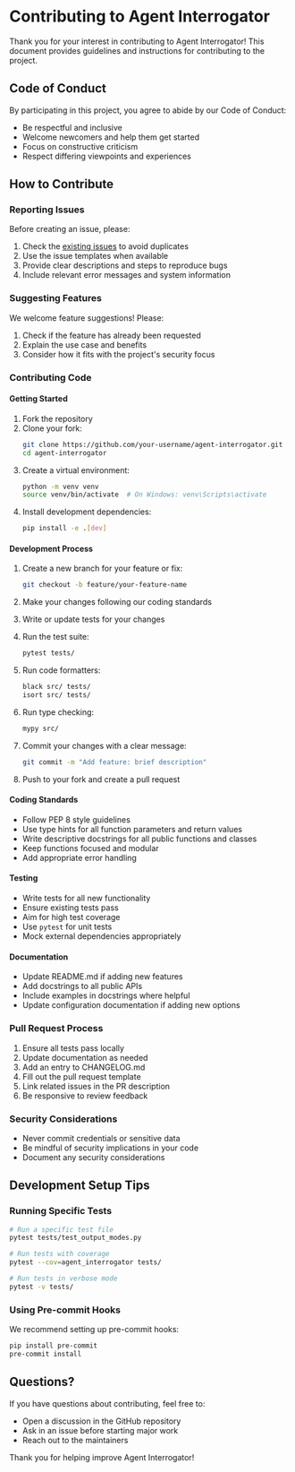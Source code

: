 # Contributing to Agent Interrogator

Thank you for your interest in contributing to Agent Interrogator! This document provides guidelines and instructions for contributing to the project.

## Code of Conduct

By participating in this project, you agree to abide by our Code of Conduct:

- Be respectful and inclusive
- Welcome newcomers and help them get started
- Focus on constructive criticism
- Respect differing viewpoints and experiences

## How to Contribute

### Reporting Issues

Before creating an issue, please:
1. Check the [existing issues](https://github.com/qwordsmith/agent-interrogator/issues) to avoid duplicates
2. Use the issue templates when available
3. Provide clear descriptions and steps to reproduce bugs
4. Include relevant error messages and system information

### Suggesting Features

We welcome feature suggestions! Please:
1. Check if the feature has already been requested
2. Explain the use case and benefits
3. Consider how it fits with the project's security focus

### Contributing Code

#### Getting Started

1. Fork the repository
2. Clone your fork:
   ```bash
   git clone https://github.com/your-username/agent-interrogator.git
   cd agent-interrogator
   ```
3. Create a virtual environment:
   ```bash
   python -m venv venv
   source venv/bin/activate  # On Windows: venv\Scripts\activate
   ```
4. Install development dependencies:
   ```bash
   pip install -e .[dev]
   ```

#### Development Process

1. Create a new branch for your feature or fix:
   ```bash
   git checkout -b feature/your-feature-name
   ```

2. Make your changes following our coding standards

3. Write or update tests for your changes

4. Run the test suite:
   ```bash
   pytest tests/
   ```

5. Run code formatters:
   ```bash
   black src/ tests/
   isort src/ tests/
   ```

6. Run type checking:
   ```bash
   mypy src/
   ```

7. Commit your changes with a clear message:
   ```bash
   git commit -m "Add feature: brief description"
   ```

8. Push to your fork and create a pull request

#### Coding Standards

- Follow PEP 8 style guidelines
- Use type hints for all function parameters and return values
- Write descriptive docstrings for all public functions and classes
- Keep functions focused and modular
- Add appropriate error handling

#### Testing

- Write tests for all new functionality
- Ensure existing tests pass
- Aim for high test coverage
- Use `pytest` for unit tests
- Mock external dependencies appropriately

#### Documentation

- Update README.md if adding new features
- Add docstrings to all public APIs
- Include examples in docstrings where helpful
- Update configuration documentation if adding new options

### Pull Request Process

1. Ensure all tests pass locally
2. Update documentation as needed
3. Add an entry to CHANGELOG.md
4. Fill out the pull request template
5. Link related issues in the PR description
6. Be responsive to review feedback

### Security Considerations

- Never commit credentials or sensitive data
- Be mindful of security implications in your code
- Document any security considerations

## Development Setup Tips

### Running Specific Tests

```bash
# Run a specific test file
pytest tests/test_output_modes.py

# Run tests with coverage
pytest --cov=agent_interrogator tests/

# Run tests in verbose mode
pytest -v tests/
```

### Using Pre-commit Hooks

We recommend setting up pre-commit hooks:

```bash
pip install pre-commit
pre-commit install
```

## Questions?

If you have questions about contributing, feel free to:
- Open a discussion in the GitHub repository
- Ask in an issue before starting major work
- Reach out to the maintainers

Thank you for helping improve Agent Interrogator!